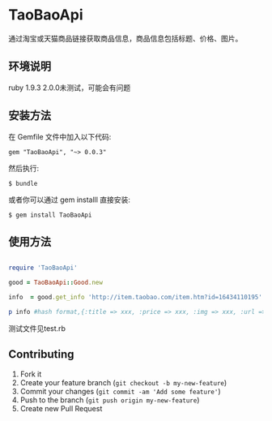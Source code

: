 # TaoBaoApi

通过淘宝或天猫商品链接获取商品信息，商品信息包括标题、价格、图片。

## 环境说明
ruby 1.9.3  2.0.0未测试，可能会有问题

## 安装方法

在 Gemfile 文件中加入以下代码:

    gem "TaoBaoApi", "~> 0.0.3"

然后执行:

    $ bundle

或者你可以通过 gem installl 直接安装:

    $ gem install TaoBaoApi

## 使用方法

```ruby

require 'TaoBaoApi'

good = TaoBaoApi::Good.new

info  = good.get_info 'http://item.taobao.com/item.htm?id=16434110195'

p info #hash format,{:title => xxx, :price => xxx, :img => xxx, :url => url}

```
测试文件见test.rb

## Contributing

1. Fork it
2. Create your feature branch (`git checkout -b my-new-feature`)
3. Commit your changes (`git commit -am 'Add some feature'`)
4. Push to the branch (`git push origin my-new-feature`)
5. Create new Pull Request
